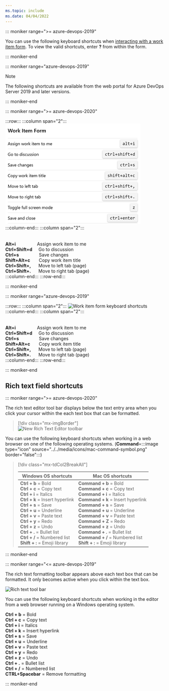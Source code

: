 ```yaml
---
ms.topic: include
ms.date: 04/04/2022
---
```


<a id="work-item-form-shortcuts"></a>

::: moniker range=">= azure-devops-2019"

You can use the following keyboard shortcuts when [interacting with a work item form](../../boards/work-items/work-item-form-controls.md). To view the valid shortcuts, enter **?** from within the form.


::: moniker-end


::: moniker range="azure-devops-2019"

> [!NOTE]  
> The following shortcuts are available from the web portal for Azure DevOps Server 2019 and later versions. 

::: moniker-end

::: moniker range=">= azure-devops-2020"


:::row:::
   :::column span="2":::
      ![Work item form keyboard shortcuts](../../media/keyboard-shortcuts/work-item-form-cloud.png)  
   :::column-end:::
   :::column span="2":::
      <br/><br/><br/> 
      **Alt+i**&nbsp;&nbsp;&nbsp;&nbsp;&nbsp;&nbsp;&nbsp;&nbsp;&nbsp;&nbsp;&nbsp;&nbsp;&nbsp;&nbsp;&nbsp;&nbsp;&nbsp;Assign work item to me   
      **Ctrl+Shift+d**&nbsp;&nbsp;&nbsp;&nbsp;&nbsp;Go to discussion   
      **Ctrl+s**&nbsp;&nbsp;&nbsp;&nbsp;&nbsp;&nbsp;&nbsp;&nbsp;&nbsp;&nbsp;&nbsp;&nbsp;&nbsp;&nbsp;&nbsp;&nbsp;Save changes   
      **Shift+Alt+c**&nbsp;&nbsp;&nbsp;&nbsp;&nbsp;&nbsp;&nbsp;Copy work item title   
      **Ctrl+Shift+,**&nbsp;&nbsp;&nbsp;&nbsp;&nbsp;&nbsp;Move to left tab (page)   
      **Ctrl+Shift+.**&nbsp;&nbsp;&nbsp;&nbsp;&nbsp;&nbsp;Move to right tab (page)   
   :::column-end:::
:::row-end:::
 
::: moniker-end

::: moniker range="azure-devops-2019"

:::row:::
   :::column span="2":::
      ![Work item form keyboard shortcuts](../../media/keyboard-shortcuts/work-item-form.png)  
   :::column-end:::
   :::column span="2":::
      <br/><br/><br/> 
      **Alt+i**&nbsp;&nbsp;&nbsp;&nbsp;&nbsp;&nbsp;&nbsp;&nbsp;&nbsp;&nbsp;&nbsp;&nbsp;&nbsp;&nbsp;&nbsp;&nbsp;&nbsp;Assign work item to me   
      **Ctrl+Shift+d**&nbsp;&nbsp;&nbsp;&nbsp;&nbsp;Go to discussion   
      **Ctrl+s**&nbsp;&nbsp;&nbsp;&nbsp;&nbsp;&nbsp;&nbsp;&nbsp;&nbsp;&nbsp;&nbsp;&nbsp;&nbsp;&nbsp;&nbsp;&nbsp;Save changes   
      **Shift+Alt+c**&nbsp;&nbsp;&nbsp;&nbsp;&nbsp;&nbsp;&nbsp;Copy work item title   
      **Ctrl+Shift+,**&nbsp;&nbsp;&nbsp;&nbsp;&nbsp;&nbsp;Move to left tab (page)   
      **Ctrl+Shift+.**&nbsp;&nbsp;&nbsp;&nbsp;&nbsp;&nbsp;Move to right tab (page)   
   :::column-end:::
:::row-end:::
 
::: moniker-end


  
## Rich text field shortcuts

::: moniker range=">= azure-devops-2020"

The rich text editor tool bar displays below the text entry area when you click your cursor within the each text box that can be formatted. 

> [!div class="mx-imgBorder"]  
> ![New Rich Text Editor toolbar](../../boards/queries/media/share-plans/new-rich-text-editor-toolbar.png) 

You can use the following keyboard shortcuts when working in a web browser on one of the following operating systems. (**Command**=:::image type="icon" source="../../media/icons/mac-command-symbol.png" border="false":::)

> [!div class="mx-tdCol2BreakAll"]  
> 
> | Windows OS shortcuts | Mac OS shortcuts |  
> |------------------|---------------------|  
> |**Ctrl + b** = Bold<br/>**Ctrl + c** = Copy text<br/>**Ctrl + i** = Italics<br/>**Ctrl + k** = Insert hyperlink<br/>**Ctrl + s** = Save<br/>**Ctrl + u** = Underline<br/>**Ctrl + v** = Paste text<br/>**Ctrl + y** = Redo<br/>**Ctrl + z** = Undo<br/>**Ctrl + .** = Bullet list<br/>**Ctrl + /** = Numbered list<br/>**Shift + :** = Emoji library |**Command + b** = Bold<br/>**Command + c** = Copy text<br/>**Command + i** = Italics<br/>**Command + k** = Insert hyperlink<br/>**Command + s** = Save<br/>**Command + u** = Underline<br/>**Command + v** = Paste text<br/>**Command + Z** = Redo<br/>**Command + z** = Undo<br/>**Command + .** = Bullet list<br/>**Command + /** = Numbered list<br/>**Shift + :** = Emoji library |  

::: moniker-end  


::: moniker range="<= azure-devops-2019"  


The rich text formatting toolbar appears above each text box that can be formatted. It only becomes active when you click within the text box. 

![Rich text tool bar](../../boards/queries/media/rich-text-ui-team-services.png)

You can use the following keyboard shortcuts when working in the editor from a web browser running on a Windows operating system. 

**Ctrl + b** = Bold<br/>**Ctrl + c** = Copy text<br/>**Ctrl + i** = Italics<br/>**Ctrl + k** = Insert hyperlink<br/>**Ctrl + s** = Save<br/>**Ctrl + u** = Underline<br/>**Ctrl + v** = Paste text<br/>**Ctrl + y** = Redo<br/>**Ctrl + z** = Undo<br/>**Ctrl + .** = Bullet list<br/>**Ctrl + /** = Numbered list<br/> **CTRL+Spacebar** = Remove formatting  

::: moniker-end